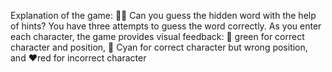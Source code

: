 Explanation of the game: 👾🎯
Can you guess the hidden word with the help of hints?
You have three attempts to guess the word correctly.
As you enter each character, the game provides visual feedback: 
💚 green for correct character and position, 
🩵 Cyan for correct character but wrong position,
and ❤️red for incorrect character
